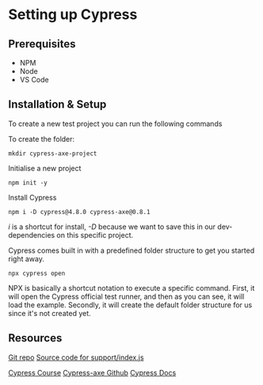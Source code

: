 # Setting up Cypress

## Prerequisites
* NPM
* Node
* VS Code

## Installation & Setup
To create a new test project you can run the following commands

To create the folder:
````shell
mkdir cypress-axe-project
````

Initialise a new project
````shell
npm init -y
````

Install Cypress
````shell
npm i -D cypress@4.8.0 cypress-axe@0.8.1
````
_i_ is a shortcut for install, _-D_ because we want to save this in our dev-dependencies on this specific project.


Cypress comes built in with a predefined folder structure to get you started right away.
````shell
npx cypress open
````
NPX is basically a shortcut notation to execute a specific command.
First, it will open the Cypress official test runner, and then as you can see, it will load the example.
Secondly, it will create the default folder structure for us since it's not created yet.

## Resources
[Git repo](https://github.com/mdcruz/tau-automated-accessibility-course)
[Source code for support/index.js](https://github.com/mdcruz/tau-automated-accessibility-course/blob/master/cypress/support/index.js)

[Cypress Course](https://testautomationu.applitools.com/cypress-tutorial/)
[Cypress-axe Github](https://github.com/avanslaars/cypress-axe)
[Cypress Docs](https://docs.cypress.io/guides/overview/why-cypress.html#In-a-nutshell)